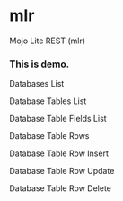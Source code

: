 # mlr

Mojo Lite REST (mlr)

### This is demo.

Databases List

Database Tables List

Database Table Fields List

Database Table Rows

Database Table Row Insert

Database Table Row Update

Database Table Row Delete

